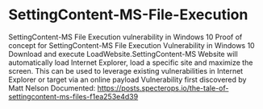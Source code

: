 # SettingContent-MS-File-Execution
SettingContent-MS File Execution vulnerability in Windows 10 
Proof of concept for SettingContent-MS File Execution Vulnerability in Windows 10
Download and execute LoadWebsite.SettingContent-MS
Website will automatically load Internet Explorer, load a specific site and maximize the screen.
This can be used to leverage existing vulnerabilities in Internet Explorer or target via an online payload
Vulnerability first discovered by Matt Nelson 
Documented: https://posts.specterops.io/the-tale-of-settingcontent-ms-files-f1ea253e4d39
